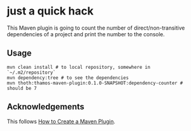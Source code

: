 # just a quick hack

This Maven plugin is going to count the number of direct/non-transitive dependencies of a project and print the number
to the console.

## Usage

```shell
mvn clean install # to local repository, somewhere in `~/.m2/repository`
mvn dependency:tree # to see the dependencies
mvn thoth:thamos-maven-plugin:0.1.0-SNAPSHOT:dependency-counter # should be 7
```

## Acknowledgements

This follows [How to Create a Maven Plugin][howto].

[howto]: https://www.baeldung.com/maven-plugin
